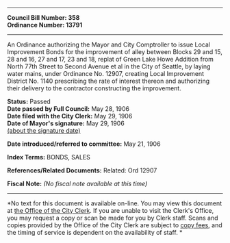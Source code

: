 * * * * *  
  
**Council Bill Number: [](#h0)[](#h2)358**   
**Ordinance Number: 13791**  
  
* * * * *  
  
An Ordinance authorizing the Mayor and City Comptroller to issue Local Improvement Bonds for the improvement of alley between Blocks 29 and 15, 28 and 16, 27 and 17, 23 and 18, replat of Green Lake Howe Addition from North 77th Street to Second Avenue et al in the City of Seattle, by laying water mains, under Ordinance No. 12907, creating Local Improvement District No. 1140 prescribing the rate of interest thereon and authorizing their delivery to the contractor constructing the improvement.  
  
**Status:** Passed   
**Date passed by Full Council:** May 28, 1906   
**Date filed with the City Clerk:** May 29, 1906   
**Date of Mayor's signature:** May 29, 1906   
[(about the signature date)](/~public/approvaldate.htm)   
  
  
**Date introduced/referred to committee:** May 21, 1906   
  
**Index Terms:** BONDS, SALES  
  
**References/Related Documents:** Related: Ord 12907  
  
**Fiscal Note:** *(No fiscal note available at this time)*  
  
* * * * *  
  
*No text for this document is available on-line. You may view this document at [the Office of the City Clerk](http://www.seattle.gov/leg/clerk/contactUs.htm). If you are unable to visit the Clerk's Office, you may request a copy or scan be made for you by Clerk staff. Scans and copies provided by the Office of the City Clerk are subject to [copy fees](http://clerk.seattle.gov/~public/clerkfees.htm), and the timing of service is dependent on the availability of staff. *  
  
  
